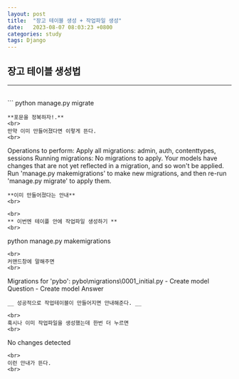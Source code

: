 ```yaml
---
layout: post
title:  "장고 테이블 생성 + 작업파일 생성"
date:   2023-08-07 08:03:23 +0800
categories: study
tags: Django
---
```

## 장고 테이블 생성법
___
<br>
```
python manage.py migrate

```
**포문을 정복하자!.**
<br>
만약 이미 만들어졌다면 이렇게 뜬다.
<br>

```
Operations to perform:
  Apply all migrations: admin, auth, contenttypes, sessions
Running migrations:
  No migrations to apply.
  Your models have changes that are not yet reflected in a migration, and so won't be applied.
  Run 'manage.py makemigrations' to make new migrations, and then re-run 'manage.py migrate' to apply them.

```
**이미 만들어졌다는 안내**
<br>

<br>
** 이번엔 테이플 안에 작업파일 생성하기 **
<br>
```
python manage.py makemigrations
```
<br>
커맨드창에 말해주면
<br>
```
Migrations for 'pybo':
  pybo\migrations\0001_initial.py
    - Create model Question
    - Create model Answer
```
__ 성공적으로 작업테이블이 만들어지면 안내해준다. __

<br>
혹시나 이미 작업파일을 생성했는데 한번 더 누르면
<br>
```
No changes detected
```
<br>
이런 안내가 뜬다.
<br>